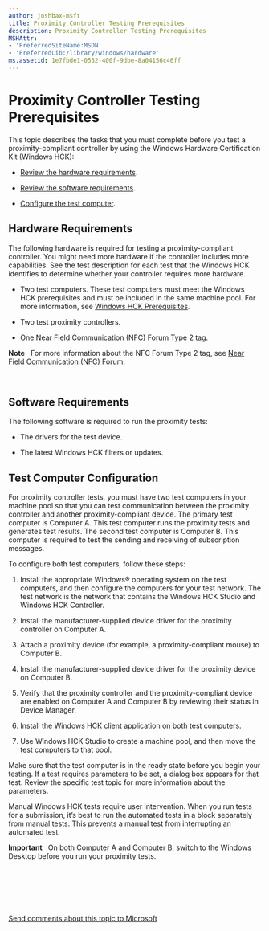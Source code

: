 ```yaml
---
author: joshbax-msft
title: Proximity Controller Testing Prerequisites
description: Proximity Controller Testing Prerequisites
MSHAttr:
- 'PreferredSiteName:MSDN'
- 'PreferredLib:/library/windows/hardware'
ms.assetid: 1e7fbde1-0552-400f-9dbe-8a04156c46ff
---
```


# Proximity Controller Testing Prerequisites


This topic describes the tasks that you must complete before you test a proximity-compliant controller by using the Windows Hardware Certification Kit (Windows HCK):

-   [Review the hardware requirements](#bkmk-hardwarerequirements).

-   [Review the software requirements](#bkmk-softwarerequirements).

-   [Configure the test computer](#bkmk-testcomputerconfiguration).

## <a href="" id="bkmk-hardwarerequirements"></a>Hardware Requirements


The following hardware is required for testing a proximity-compliant controller. You might need more hardware if the controller includes more capabilities. See the test description for each test that the Windows HCK identifies to determine whether your controller requires more hardware.

-   Two test computers. These test computers must meet the Windows HCK prerequisites and must be included in the same machine pool. For more information, see [Windows HCK Prerequisites](windows-hck-prerequisites.md).

-   Two test proximity controllers.

-   One Near Field Communication (NFC) Forum Type 2 tag.

**Note**  
For more information about the NFC Forum Type 2 tag, see [Near Field Communication (NFC) Forum](http://go.microsoft.com/fwlink/p/?linkid=236991).

 

## <a href="" id="bkmk-softwarerequirements"></a>Software Requirements


The following software is required to run the proximity tests:

-   The drivers for the test device.

-   The latest Windows HCK filters or updates.

## <a href="" id="bkmk-testcomputerconfiguration"></a>Test Computer Configuration


For proximity controller tests, you must have two test computers in your machine pool so that you can test communication between the proximity controller and another proximity-compliant device. The primary test computer is Computer A. This test computer runs the proximity tests and generates test results. The second test computer is Computer B. This computer is required to test the sending and receiving of subscription messages.

To configure both test computers, follow these steps:

1.  Install the appropriate Windows® operating system on the test computers, and then configure the computers for your test network. The test network is the network that contains the Windows HCK Studio and Windows HCK Controller.

2.  Install the manufacturer-supplied device driver for the proximity controller on Computer A.

3.  Attach a proximity device (for example, a proximity-compliant mouse) to Computer B.

4.  Install the manufacturer-supplied device driver for the proximity device on Computer B.

5.  Verify that the proximity controller and the proximity-compliant device are enabled on Computer A and Computer B by reviewing their status in Device Manager.

6.  Install the Windows HCK client application on both test computers.

7.  Use Windows HCK Studio to create a machine pool, and then move the test computers to that pool.

Make sure that the test computer is in the ready state before you begin your testing. If a test requires parameters to be set, a dialog box appears for that test. Review the specific test topic for more information about the parameters.

Manual Windows HCK tests require user intervention. When you run tests for a submission, it’s best to run the automated tests in a block separately from manual tests. This prevents a manual test from interrupting an automated test.

**Important**  
On both Computer A and Computer B, switch to the Windows Desktop before you run your proximity tests.

 

 

 

[Send comments about this topic to Microsoft](mailto:wsddocfb@microsoft.com?subject=Documentation%20feedback%20%5Bp_hck\p_hck%5D:%20Proximity%20Controller%20Testing%20Prerequisites%20%20RELEASE:%20%284/27/2016%29&body=%0A%0APRIVACY%20STATEMENT%0A%0AWe%20use%20your%20feedback%20to%20improve%20the%20documentation.%20We%20don't%20use%20your%20email%20address%20for%20any%20other%20purpose,%20and%20we'll%20remove%20your%20email%20address%20from%20our%20system%20after%20the%20issue%20that%20you're%20reporting%20is%20fixed.%20While%20we're%20working%20to%20fix%20this%20issue,%20we%20might%20send%20you%20an%20email%20message%20to%20ask%20for%20more%20info.%20Later,%20we%20might%20also%20send%20you%20an%20email%20message%20to%20let%20you%20know%20that%20we've%20addressed%20your%20feedback.%0A%0AFor%20more%20info%20about%20Microsoft's%20privacy%20policy,%20see%20http://privacy.microsoft.com/default.aspx. "Send comments about this topic to Microsoft")




